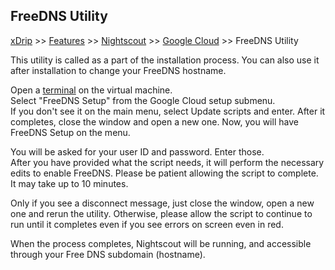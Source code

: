 ## FreeDNS Utility
[xDrip](../../README.md) >> [Features](../Features_page.md) >> [Nightscout](../Nightscout_page.md) >> [Google Cloud](./GoogleCloud.md) >> FreeDNS Utility  
  
This utility is called as a part of the installation process.  You can also use it after installation to change your FreeDNS hostname.  
  
Open a [terminal](./Terminal.md) on the virtual machine.  
Select "FreeDNS Setup" from the Google Cloud setup submenu.  
If you don't see it on the main menu, select Update scripts and enter.  After it completes, close the window and open a new one.  Now, you will have FreeDNS Setup on the menu.  
  
You will be asked for your user ID and password.  Enter those.  
After you have provided what the script needs, it will perform the necessary edits to enable FreeDNS.  Please be patient allowing the script to complete.  It may take up to 10 minutes.  

Only if you see a disconnect message, just close the window, open a new one and rerun the utility.  Otherwise, please allow the script to continue to run until it completes even if you see errors on screen even in red.  

When the process completes, Nightscout will be running, and accessible through your Free DNS subdomain (hostname).    
